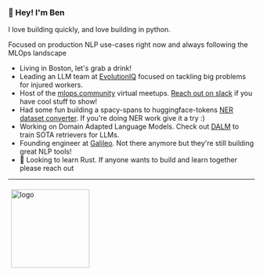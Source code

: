 ### 👋 Hey! I'm Ben

I love building quickly, and love building in python. 

Focused on production NLP use-cases right now and always following the MLOps landscape

* Living in Boston, let's grab a drink!
* Leading an LLM team at [EvolutionIQ](https://evolutioniq.com/) focused on tackling big problems for injured workers.
* Host of the [mlops.community](https://home.mlops.community/public/events) virtual meetups. [Reach out on slack](https://mlops.community/join/) if you have cool stuff to show!
* Had some fun building a spacy-spans to huggingface-tokens [NER dataset converter](https://github.com/Ben-Epstein/spacy-to-hf/). If you're doing NER work give it a try :)
* Working on Domain Adapted Language Models. Check out [DALM](https://github.com/arcee-ai/DALM/) to train SOTA retrievers for LLMs.
* Founding engineer at [Galileo](https://rungalileo.io). Not there anymore but they're still building great NLP tools!
* 👀 Looking to learn Rust. If anyone wants to build and learn together please reach out

---




<img src="https://github-readme-stats.vercel.app/api?username=ben-epstein&show_icons=true&theme=github_dark" alt="logo" height="160" align="left" style="margin: 6px; margin-bottom: 20px;" />
<!--
![Ben's GitHub stats](https://github-readme-stats.vercel.app/api?username=ben-epstein)
<img src="https://github-readme-stats.vercel.app/api/top-langs/?username=ben-epstein&layout=compact&theme=github_dark" alt="logo" height="160" align="left" style="margin: 6px; margin-bottom: 20px;"  />
**Ben-Epstein/ben-epstein** is a ✨ _special_ ✨ repository because its `README.md` (this file) appears on your GitHub profile.

Here are some ideas to get you started:

- 🔭 I’m currently working on ...
- 🌱 I’m currently learning ...
- 👯 I’m looking to collaborate on ...
- 🤔 I’m looking for help with ...
- 💬 Ask me about ...
- 📫 How to reach me: ...
- 😄 Pronouns: ...
- ⚡ Fun fact: ...
-->
